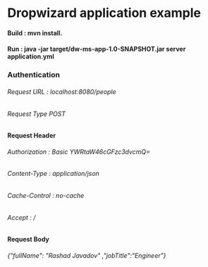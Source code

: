 # Dropwizard application example 

#### Build : mvn install. 
#### Run : java -jar target/dw-ms-app-1.0-SNAPSHOT.jar server application.yml



### Authentication 
###### Request URL : localhost:8080/people
###### Request Type  POST

#### Request Header
###### Authorization : Basic YWRtaW46cGFzc3dvcmQ=
###### Content-Type  : application/json
###### Cache-Control : no-cache
###### Accept        : */*

#### Request Body
###### {"fullName": "Rashad Javadov"  ,"jobTitle":"Engineer"}  

